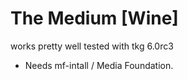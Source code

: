 # The Medium [Wine]

works pretty well tested with tkg 6.0rc3

- Needs mf-intall / Media Foundation.
